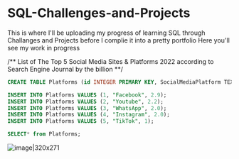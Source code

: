 # SQL-Challenges-and-Projects

This is where I'll be uploading my progress of learning SQL through Challanges and Projects before I complie it into a pretty portfolio
Here you'll see my work in progress



/** List of The Top 5 Social Media Sites & Platforms 2022 according to Search Engine Journal by the billion **/


```sql
CREATE TABLE Platforms (id INTEGER PRIMARY KEY, SocialMediaPlatform TEXT, ActiveUserMAU INTEGER);

INSERT INTO Platforms VALUES (1, "Facebook", 2.9);
INSERT INTO Platforms VALUES (2, "Youtube", 2.2);
INSERT INTO Platforms VALUES (3, "WhatsApp", 2.0);
INSERT INTO Platforms VALUES (4, "Instagram", 2.0);
INSERT INTO Platforms VALUES (5, "TikTok", 1);

SELECT* from Platforms;

```
![image|320x271](https://user-images.githubusercontent.com/104226368/202838274-1a53d43a-74fe-4216-b906-1023028422f3.png )
